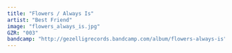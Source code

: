 ```yaml
---
title: "Flowers / Always Is"
artist: "Best Friend"
image: "flowers_always_is.jpg"
GZR: "003"
bandcamp: "http://gezelligrecords.bandcamp.com/album/flowers-always-is"
---
```

